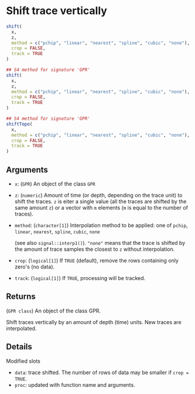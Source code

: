 # Shift trace vertically

```r
shift(
  x,
  z,
  method = c("pchip", "linear", "nearest", "spline", "cubic", "none"),
  crop = FALSE,
  track = TRUE
)

## S4 method for signature 'GPR'
shift(
  x,
  z,
  method = c("pchip", "linear", "nearest", "spline", "cubic", "none"),
  crop = FALSE,
  track = TRUE
)

## S4 method for signature 'GPR'
shiftTopo(
  x,
  method = c("pchip", "linear", "nearest", "spline", "cubic", "none"),
  crop = FALSE,
  track = TRUE
)
```

## Arguments

- `x`: (`GPR`) An object of the class `GPR`
- `z`: (`numeric`) Amount of time (or depth, depending on the trace unit) to shift the traces. `z` is eiter a single value (all the traces are shifted by the same amount `z`) or a vector with `m` elements (`m` is equal to the number of traces).
- `method`: (`character[1]`) Interpolation method to be applied: one of `pchip`, `linear`, `nearest`, `spline`, `cubic`, `none`
    
    (see also `signal::interp1()`). `"none"` means that the trace is shifted by the amount of trace samples the closest to `z` without interpolation.
- `crop`: (`logical[1]`) If `TRUE` (default), remove the rows containing only zero's (no data).
- `track`: (`logical[1]`) If `TRUE`, processing will be tracked.

## Returns

(`GPR class`) An object of the class GPR.

Shift traces vertically by an amount of depth (time) units. New traces are interpolated.

## Details

Modified slots

 * `data`: trace shifted. The number of rows of data may be smaller if `crop = TRUE`.
 * `proc`: updated with function name and arguments.